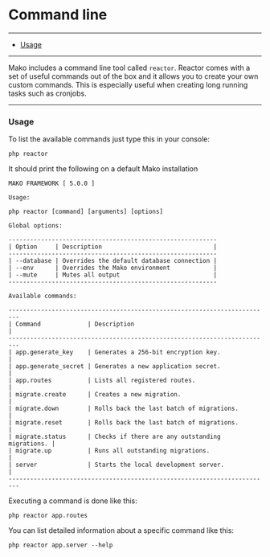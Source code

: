# Command line

--------------------------------------------------------

* [Usage](#usage)

--------------------------------------------------------

Mako includes a command line tool called ```reactor```. Reactor comes with a set of useful commands out of the box and it allows you to create your own custom commands. This is especially useful when creating long running tasks such as cronjobs.

--------------------------------------------------------

<a id="usage"></a>

### Usage

To list the available commands just type this in your console:

	php reactor

It should print the following on a default Mako installation

	MAKO FRAMEWORK [ 5.0.0 ]

	Usage:

	php reactor [command] [arguments] [options]

	Global options:

	----------------------------------------------------------
	| Option     | Description                               |
	----------------------------------------------------------
	| --database | Overrides the default database connection |
	| --env      | Overrides the Mako environment            |
	| --mute     | Mutes all output                          |
	----------------------------------------------------------

	Available commands:

	-------------------------------------------------------------------------
	| Command             | Description                                     |
	-------------------------------------------------------------------------
	| app.generate_key    | Generates a 256-bit encryption key.             |
	| app.generate_secret | Generates a new application secret.             |
	| app.routes          | Lists all registered routes.                    |
	| migrate.create      | Creates a new migration.                        |
	| migrate.down        | Rolls back the last batch of migrations.        |
	| migrate.reset       | Rolls back the last batch of migrations.        |
	| migrate.status      | Checks if there are any outstanding migrations. |
	| migrate.up          | Runs all outstanding migrations.                |
	| server              | Starts the local development server.            |
	-------------------------------------------------------------------------

Executing a command is done like this:

	php reactor app.routes

You can list detailed information about a specific command like this:

	php reactor app.server --help